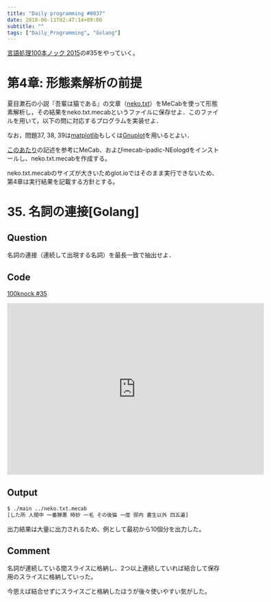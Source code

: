 ```yaml
---
title: "Daily programming #0037"
date: 2018-06-11T02:47:14+09:00
subtitle: ""
tags: ["Daily_Programming", "Golang"]
---
```


[言語処理100本ノック 2015][100knock]の#35をやっていく。

# 第4章: 形態素解析の前提

夏目漱石の小説『吾輩は猫である』の文章（[neko.txt][inputfile]）をMeCabを使って形態素解析し，その結果をneko.txt.mecabというファイルに保存せよ．このファイルを用いて，以下の問に対応するプログラムを実装せよ．

なお，問題37, 38, 39は[matplotlib](https://matplotlib.org/)もしくは[Gnuplot](http://www.gnuplot.info/)を用いるとよい．

[このあたり][mecab]の記述を参考にMeCab、およびmecab-ipadic-NEologdをインストールし、neko.txt.mecabを作成する。

neko.txt.mecabのサイズが大きいためglot.ioではそのまま実行できないため、第4章は実行結果を記載する方針とする。

# 35. 名詞の連接[Golang]

## Question

名詞の連接（連続して出現する名詞）を最長一致で抽出せよ．

## Code

[100knock #35][snipet]

<iframe src='https://glot.io/snippets/f1s6jm43ya/embed' frameborder='0' scrolling='no' sandbox='allow-forms allow-pointer-lock allow-popups allow-same-origin allow-scripts' width='600' height='400'></iframe>

## Output

```bash
$ ./main ../neko.txt.mecab
[した所 人間中 一番獰悪 時妙 一毛 その後猫 一度 邸内 書生以外 四五遍]
```

出力結果は大量に出力されるため、例として最初から10個分を出力した。

## Comment

名詞が連続している間スライスに格納し、2つ以上連続していれば結合して保存用のスライスに格納していった。

今思えば結合せずにスライスごと格納したほうが後々使いやすい気がした。

[100knock]:http://www.cl.ecei.tohoku.ac.jp/nlp100/#ch4
[inputfile]:http://www.cl.ecei.tohoku.ac.jp/nlp100/data/neko.txt
[snipet]:https://glot.io/snippets/f1s6jm43ya
[mecab]:https://github.com/neologd/mecab-ipadic-neologd/blob/master/README.ja.md
